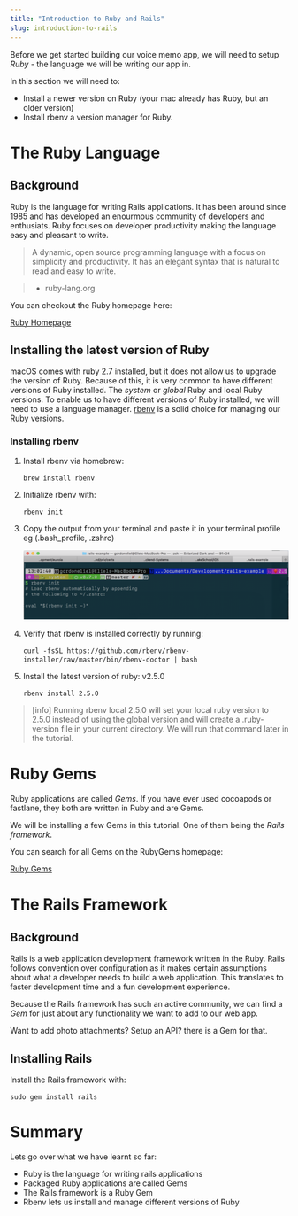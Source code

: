 ```yaml
---
title: "Introduction to Ruby and Rails"
slug: introduction-to-rails
---
```


Before we get started building our voice memo app, we will need to setup _Ruby_ - the language we will be writing our app in.

In this section we will need to:

- Install a newer version on Ruby (your mac already has Ruby, but an older version)
- Install rbenv a version manager for Ruby.

# The Ruby Language

## Background

Ruby is the language for writing Rails applications. It has been around since 1985 and has developed an enourmous community of developers and enthusiats. Ruby focuses on developer productivity making the language easy and pleasant to write.

> A dynamic, open source programming language with a focus on simplicity and productivity. It has an elegant syntax that is natural to read and easy to write.

> - ruby-lang.org

You can checkout the Ruby homepage here:

[Ruby Homepage](https://www.ruby-lang.org/en/)

## Installing the latest version of Ruby

macOS comes with ruby 2.7 installed, but it does not allow us to upgrade the version of Ruby. Because of this, it is very common to have different versions of Ruby installed. The _system_ or _global_ Ruby and local Ruby versions. To enable us to have different versions of Ruby installed, we will need to use a language manager. [rbenv](https://github.com/rbenv/rbenv) is a solid choice for managing our Ruby versions.

### Installing rbenv

1. Install rbenv via homebrew:

    ```shell
    brew install rbenv
    ```


2. Initialize rbenv with:

    ```shell
    rbenv init
    ```


3. Copy the output from your terminal and paste it in your terminal profile eg (.bash_profile, .zshrc)

    ![Rbenv bash](assets/rbenv-bash.png)


4. Verify that rbenv is installed correctly by running:

    ```shell
    curl -fsSL https://github.com/rbenv/rbenv-installer/raw/master/bin/rbenv-doctor | bash
    ```


5. Install the latest version of ruby: v2.5.0

    ```shell
    rbenv install 2.5.0
    ```

> [info]
> Running rbenv local 2.5.0 will set your local ruby version to 2.5.0 instead of using the global version and will create a .ruby-version file in your current directory. We will run that command later in the tutorial.

# Ruby Gems

Ruby applications are called _Gems_. If you have ever used cocoapods or fastlane, they both are written in Ruby and are Gems.

We will be installing a few Gems in this tutorial. One of them being the _Rails framework_.

You can search for all Gems on the RubyGems homepage:

[Ruby Gems](https://rubygems.org)


# The Rails Framework
## Background

Rails is a web application development framework written in the Ruby. Rails follows convention over configuration as it makes certain assumptions about what a developer needs to build a web application. This translates to faster development time and a fun development experience.

Because the Rails framework has such an active community, we can find a _Gem_ for just about any functionality we want to add to our web app.

Want to add photo attachments? Setup an API? there is a Gem for that.

## Installing Rails

Install the Rails framework with:

```shell
sudo gem install rails
```

# Summary

Lets go over what we have learnt so far:

- Ruby is the language for writing rails applications
- Packaged Ruby applications are called Gems
- The Rails framework is a Ruby Gem
- Rbenv lets us install and manage different versions of Ruby
